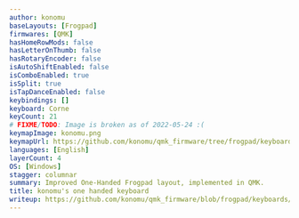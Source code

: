 ```yaml
---
author: konomu
baseLayouts: [Frogpad]
firmwares: [QMK]
hasHomeRowMods: false
hasLetterOnThumb: false
hasRotaryEncoder: false
isAutoShiftEnabled: false
isComboEnabled: true
isSplit: true
isTapDanceEnabled: false
keybindings: []
keyboard: Corne
keyCount: 21
# FIXME/TODO: Image is broken as of 2022-05-24 :(
keymapImage: konomu.png
keymapUrl: https://github.com/konomu/qmk_firmware/tree/frogpad/keyboards/crkbd/keymaps/frogpad
languages: [English]
layerCount: 4
OS: [Windows]
stagger: columnar
summary: Improved One-Handed Frogpad layout, implemented in QMK.
title: konomu's one handed keyboard
writeup: https://github.com/konomu/qmk_firmware/blob/frogpad/keyboards/crkbd/keymaps/frogpad/readme.md
---
```

